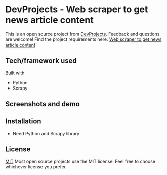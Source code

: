 # DevProjects - Web scraper to get news article content

This is an open source project from [DevProjects](http://www.codementor.io/projects). Feedback and questions are welcome!
Find the project requirements here: [Web scraper to get news article content](https://www.codementor.io/projects/tool/web-scraper-to-get-news-article-content-atx32d46qe)

## Tech/framework used
Built with 
- Python
- Scrapy

## Screenshots and demo


## Installation
- Need Python and Scrapy library

## License
[MIT](https://choosealicense.com/licenses/mit/)
Most open source projects use the MIT license. Feel free to choose whichever license you prefer.
